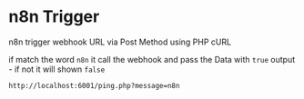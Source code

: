 # n8n Trigger

n8n trigger webhook URL via Post Method using PHP cURL

if match the word `n8n` it call the webhook and pass the Data with `true` output - if not it will shown `false`

```sh
http://localhost:6001/ping.php?message=n8n
```
